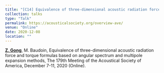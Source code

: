 ```yaml
---
title: "[C14] Equivalence of three-dimensional acoustic radiation force and torque formulas based on angular spectrum and multipole expansion methods"
collection: talks
type: "Talk"
permalink: https://acousticalsociety.org/overview-ave/
venue: "Online"
date: 2020-12-08
location: ""
---
```


<u><b>Z. Gong</b></u>, M. Baudoin, Equivalence of three-dimensional acoustic radiation force and torque formulas based on angular spectrum and multipole expansion methods, The 179th Meeting of the Acoustical Society of America, December 7-11, 2020 (Online).
